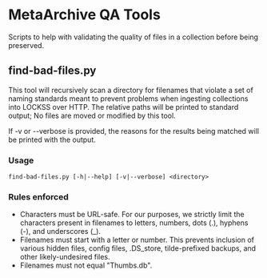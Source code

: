 # MetaArchive QA Tools

Scripts to help with validating the quality of files in a collection before 
being preserved.

## find-bad-files.py

This tool will recursively scan a directory for filenames that violate a set
of naming standards meant to prevent problems when ingesting collections into
LOCKSS over HTTP.  The relative paths will be printed to standard output; No
files are moved or modified by this tool.

If -v or --verbose is provided, the reasons for the results being matched will
be printed with the output.

### Usage

    find-bad-files.py [-h|--help] [-v|--verbose] <directory>

### Rules enforced

* Characters must be URL-safe. For our purposes, we strictly limit the 
  characters present in filenames to letters, numbers, dots (.), hyphens (-),
  and underscores (_).
* Filenames must start with a letter or number. This prevents inclusion of 
  various hidden files, config files, .DS_store, tilde-prefixed backups, and 
  other likely-undesired files.
* Filenames must not equal "Thumbs.db".
